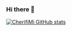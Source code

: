 ### Hi there 👋

[![CherifiMi GitHub stats](https://github-readme-stats.vercel.app/api?username=CherifiMi&show_icons=true&theme=radical)](https://github.com/CherifiMi/github-readme-stats)


